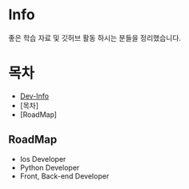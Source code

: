 # Info
좋은 학습 자료 및 깃허브 활동 하시는 분들을 정리했습니다.

# 목차
- [Dev-Info](#dev-info)
- [목차]
 - [RoadMap]


 ## RoadMap
* Ios Developer
* Python Developer
* Front, Back-end Developer